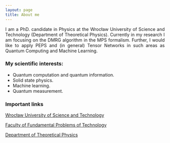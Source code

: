 ```yaml
---
layout: page
title: About me
---
```


<div style="text-align: justify"> I am a PhD. candidate in Physics at the Wrocław University of Science and Technology (Department of Theoretical Physics). Currently in my research I am focusing on the DMRG algorithm in the MPS formalism. Further, I would like to apply PEPS and (in general) Tensor Networks in such areas as Quantum Computing and Machine Learning. </div>


### My scientific interests:
- Quantum computation and quantum information.
- Solid state physics.
- Machine learning.
- Quantum measurement.

### Important links

[Wrocław University of Science and Technology](http://pwr.edu.pl/en/)

[Faculty of Fundamental Problems of Technology](http://wppt.pwr.edu.pl/)

[Department of Theoretical Physics](http://www.kft.pwr.edu.pl/)
